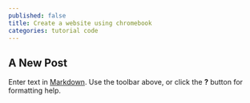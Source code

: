 ```yaml
---
published: false
title: Create a website using chromebook
categories: tutorial code
---
```

## A New Post

Enter text in [Markdown](http://daringfireball.net/projects/markdown/). Use the toolbar above, or click the **?** button for formatting help.
